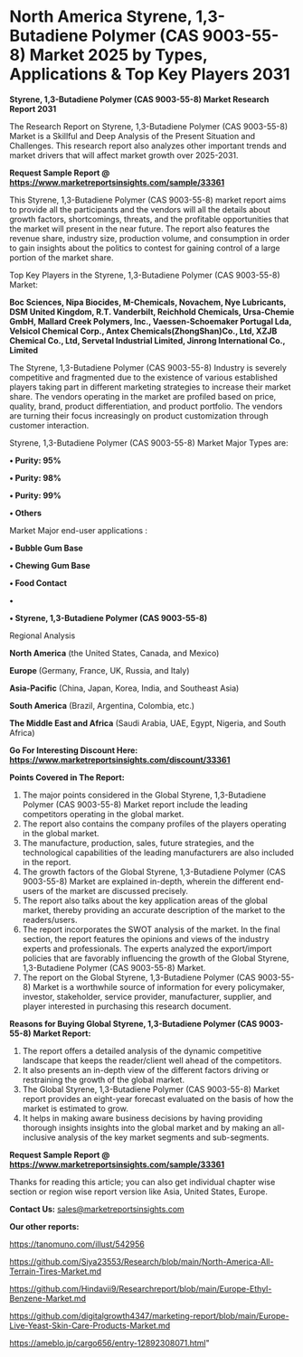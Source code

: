 # North America Styrene, 1,3-Butadiene Polymer (CAS 9003-55-8) Market 2025 by Types, Applications & Top Key Players 2031

<strong>Styrene, 1,3-Butadiene Polymer (CAS 9003-55-8) Market Research Report 2031</strong>

The Research Report on Styrene, 1,3-Butadiene Polymer (CAS 9003-55-8) Market is a Skillful and Deep Analysis of the Present Situation and Challenges. This research report also analyzes other important trends and market drivers that will affect market growth over 2025-2031.

<strong>Request Sample Report @ <a href=https://www.marketreportsinsights.com/sample/33361>https://www.marketreportsinsights.com/sample/33361</a></strong>

This Styrene, 1,3-Butadiene Polymer (CAS 9003-55-8) market report aims to provide all the participants and the vendors will all the details about growth factors, shortcomings, threats, and the profitable opportunities that the market will present in the near future. The report also features the revenue share, industry size, production volume, and consumption in order to gain insights about the politics to contest for gaining control of a large portion of the market share.

Top Key Players in the Styrene, 1,3-Butadiene Polymer (CAS 9003-55-8) Market:

<strong>Boc Sciences, Nipa Biocides, M-Chemicals, Novachem, Nye Lubricants, DSM United Kingdom, R.T. Vanderbilt, Reichhold Chemicals, Ursa-Chemie GmbH, Mallard Creek Polymers, Inc., Vaessen-Schoemaker Portugal Lda, Velsicol Chemical Corp., Antex Chemicals(ZhongShan)Co., Ltd, XZJB Chemical Co., Ltd, Servetal Industrial Limited, Jinrong International Co., Limited</strong>

The Styrene, 1,3-Butadiene Polymer (CAS 9003-55-8) Industry is severely competitive and fragmented due to the existence of various established players taking part in different marketing strategies to increase their market share. The vendors operating in the market are profiled based on price, quality, brand, product differentiation, and product portfolio. The vendors are turning their focus increasingly on product customization through customer interaction.

Styrene, 1,3-Butadiene Polymer (CAS 9003-55-8) Market Major Types are:

<strong>•  Purity: 95%

•  Purity: 98%

•  Purity: 99%

•  Others</strong>

Market Major end-user applications :

<strong>•  Bubble Gum Base

•  Chewing Gum Base

•  Food Contact

•  

•  Styrene, 1,3-Butadiene Polymer (CAS 9003-55-8)</strong>

Regional Analysis

</u><strong><b>North America</b></strong> (the United States, Canada, and Mexico)

<strong><b>Europe </b></strong>(Germany, France, UK, Russia, and Italy)

<strong><b>Asia-Pacific</b></strong> (China, Japan, Korea, India, and Southeast Asia)

<strong><b>South America</b></strong> (Brazil, Argentina, Colombia, etc.)

<strong><b>The Middle East and Africa</b></strong> (Saudi Arabia, UAE, Egypt, Nigeria, and South Africa)

<strong>Go For Interesting Discount Here: <a href=https://www.marketreportsinsights.com/discount/33361>https://www.marketreportsinsights.com/discount/33361</a></strong>

<strong>Points Covered in The Report:</strong>
<ol>
  <li>The major points considered in the Global Styrene, 1,3-Butadiene Polymer (CAS 9003-55-8) Market report include the leading competitors operating in the global market.</li>
  <li>The report also contains the company profiles of the players operating in the global market.</li>
  <li>The manufacture, production, sales, future strategies, and the technological capabilities of the leading manufacturers are also included in the report.</li>
  <li>The growth factors of the Global Styrene, 1,3-Butadiene Polymer (CAS 9003-55-8) Market are explained in-depth, wherein the different end-users of the market are discussed precisely.</li>
  <li>The report also talks about the key application areas of the global market, thereby providing an accurate description of the market to the readers/users.</li>
  <li>The report incorporates the SWOT analysis of the market. In the final section, the report features the opinions and views of the industry experts and professionals. The experts analyzed the export/import policies that are favorably influencing the growth of the Global Styrene, 1,3-Butadiene Polymer (CAS 9003-55-8) Market.</li>
  <li>The report on the Global Styrene, 1,3-Butadiene Polymer (CAS 9003-55-8) Market is a worthwhile source of information for every policymaker, investor, stakeholder, service provider, manufacturer, supplier, and player interested in purchasing this research document.</li>
</ol>
<strong>Reasons for Buying Global Styrene, 1,3-Butadiene Polymer (CAS 9003-55-8) Market Report:</strong>

<ol>
  <li>The report offers a detailed analysis of the dynamic competitive landscape that keeps the reader/client well ahead of the competitors.</li>
  <li>It also presents an in-depth view of the different factors driving or restraining the growth of the global market.</li>
  <li>The Global Styrene, 1,3-Butadiene Polymer (CAS 9003-55-8) Market report provides an eight-year forecast evaluated on the basis of how the market is estimated to grow.</li>
  <li>It helps in making aware business decisions by having providing thorough insights insights into the global market and by making an all-inclusive analysis of the key market segments and sub-segments.</li>
</ol>
<strong>Request Sample Report @ <a href=https://www.marketreportsinsights.com/sample/33361>https://www.marketreportsinsights.com/sample/33361</a></strong>


Thanks for reading this article; you can also get individual chapter wise section or region wise report version like Asia, United States, Europe.

<strong>Contact Us:</strong>
sales@marketreportsinsights.com

<strong>Our other reports:</strong>

<a href=https://tanomuno.com/illust/542956>https://tanomuno.com/illust/542956</a>

<a href=https://github.com/Siya23553/Research/blob/main/North-America-All-Terrain-Tires-Market.md>https://github.com/Siya23553/Research/blob/main/North-America-All-Terrain-Tires-Market.md</a>

<a href=https://github.com/Hindavii9/Researchreport/blob/main/Europe-Ethyl-Benzene-Market.md>https://github.com/Hindavii9/Researchreport/blob/main/Europe-Ethyl-Benzene-Market.md</a>

<a href=https://github.com/digitalgrowth4347/marketing-report/blob/main/Europe-Live-Yeast-Skin-Care-Products-Market.md>https://github.com/digitalgrowth4347/marketing-report/blob/main/Europe-Live-Yeast-Skin-Care-Products-Market.md</a>

<a href=https://ameblo.jp/cargo656/entry-12892308071.html>https://ameblo.jp/cargo656/entry-12892308071.html</a>"
